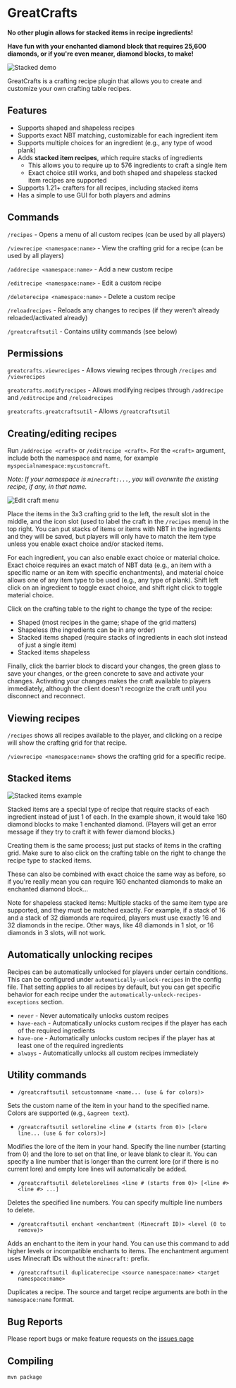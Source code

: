 # GreatCrafts

**No other plugin allows for stacked items in recipe ingredients!**

**Have fun with your enchanted diamond block that requires 25,600 diamonds, or if you're even meaner, diamond blocks, to make!**

![Stacked demo](https://raw.githubusercontent.com/greatericontop/GreatCrafts/main/assets/stacked-demo.gif)

GreatCrafts is a crafting recipe plugin that allows you to create and customize your own crafting table recipes.

## Features

- Supports shaped and shapeless recipes
- Supports exact NBT matching, customizable for each ingredient item
- Supports multiple choices for an ingredient (e.g., any type of wood plank)
- Adds **stacked item recipes**, which require stacks of ingredients
  - This allows you to require up to 576 ingredients to craft a single item
  - Exact choice still works, and both shaped and shapeless stacked item recipes are supported
- Supports 1.21+ crafters for all recipes, including stacked items
- Has a simple to use GUI for both players and admins

## Commands

`/recipes` - Opens a menu of all custom recipes (can be used by all players)

`/viewrecipe <namespace:name>` - View the crafting grid for a recipe (can be used by all players)

`/addrecipe <namespace:name>` - Add a new custom recipe

`/editrecipe <namespace:name>` - Edit a custom recipe

`/deleterecipe <namespace:name>` - Delete a custom recipe

`/reloadrecipes` - Reloads any changes to recipes (if they weren't already reloaded/activated already)

`/greatcraftsutil` - Contains utility commands (see below) 

## Permissions

`greatcrafts.viewrecipes` - Allows viewing recipes through `/recipes` and `/viewrecipes`

`greatcrafts.modifyrecipes` - Allows modifying recipes through `/addrecipe` and `/editrecipe` and `/reloadrecipes`

`greatcrafts.greatcraftsutil` - Allows `/greatcraftsutil`

## Creating/editing recipes

Run `/addrecipe <craft>` or `/editrecipe <craft>`.
For the `<craft>` argument, include both the namespace and name, for example `myspecialnamespace:mycustomcraft`.

*Note: If your namespace is `minecraft:...`, you will overwrite the existing recipe, if any, in that name.*

![Edit craft menu](https://raw.githubusercontent.com/greatericontop/GreatCrafts/main/assets/edit-craft-menu.png)

Place the items in the 3x3 crafting grid to the left, the result slot in the middle, and the icon slot (used to label the craft in the `/recipes` menu) in the top right.
You can put stacks of items or items with NBT in the ingredients and they will be saved, but players will only have to match the item type unless you enable exact choice and/or stacked items.

For each ingredient, you can also enable exact choice or material choice.
Exact choice requires an exact match of NBT data (e.g., an item with a specific name or an item with specific enchantments), and material choice allows one of any item type to be used (e.g., any type of plank).
Shift left click on an ingredient to toggle exact choice, and shift right click to toggle material choice.

Click on the crafting table to the right to change the type of the recipe:
- Shaped (most recipes in the game; shape of the grid matters)
- Shapeless (the ingredients can be in any order)
- Stacked items shaped (require stacks of ingredients in each slot instead of just a single item)
- Stacked items shapeless

Finally, click the barrier block to discard your changes, the green glass to save your changes, or the green concrete to save and activate your changes.
Activating your changes makes the craft available to players immediately, although the client doesn't recognize the craft until you disconnect and reconnect.

## Viewing recipes

`/recipes` shows all recipes available to the player, and clicking on a recipe will show the crafting grid for that recipe.

`/viewrecipe <namespace:name>` shows the crafting grid for a specific recipe.

## Stacked items

![Stacked items example](https://raw.githubusercontent.com/greatericontop/GreatCrafts/main/assets/stacked-items-example.png)

Stacked items are a special type of recipe that require stacks of each ingredient instead of just 1 of each.
In the example shown, it would take 160 diamond blocks to make 1 enchanted diamond.
(Players will get an error message if they try to craft it with fewer diamond blocks.)

Creating them is the same process; just put stacks of items in the crafting grid.
Make sure to also click on the crafting table on the right to change the recipe type to stacked items.

These can also be combined with exact choice the same way as before, so if you're really mean you can require 160 enchanted diamonds to make an enchanted diamond block...

Note for shapeless stacked items:
Multiple stacks of the same item type are supported, and they must be matched exactly.
For example, if a stack of 16 and a stack of 32 diamonds are required, players must use exactly 16 and 32 diamonds in the recipe.
Other ways, like 48 diamonds in 1 slot, or 16 diamonds in 3 slots, will not work.

## Automatically unlocking recipes

Recipes can be automatically unlocked for players under certain conditions.
This can be configured under `automatically-unlock-recipes` in the config file.
That setting applies to all recipes by default, but you can get specific behavior for each recipe under the `automatically-unlock-recipes-exceptions` section.

- `never` - Never automatically unlocks custom recipes
- `have-each` - Automatically unlocks custom recipes if the player has each of the required ingredients
- `have-one` - Automatically unlocks custom recipes if the player has at least one of the required ingredients
- `always` - Automatically unlocks all custom recipes immediately

## Utility commands

- `/greatcraftsutil setcustomname <name... (use & for colors)>`

Sets the custom name of the item in your hand to the specified name.
Colors are supported (e.g., `&agreen text`).

- `/greatcraftsutil setloreline <line # (starts from 0)> [<lore line... (use & for colors)>]`

Modifies the lore of the item in your hand.
Specify the line number (starting from 0) and the lore to set on that line, or leave blank to clear it.
You can specify a line number that is longer than the current lore (or if there is no current lore) and empty lore lines will automatically be added.

- `/greatcraftsutil deletelorelines <line # (starts from 0)> [<line #> <line #> ...]`

Deletes the specified line numbers.
You can specify multiple line numbers to delete.

- `/greatcraftsutil enchant <enchantment (Minecraft ID)> <level (0 to remove)>`

Adds an enchant to the item in your hand.
You can use this command to add higher levels or incompatible enchants to items.
The enchantment argument uses Minecraft IDs without the `minecraft:` prefix.

- `/greatcraftsutil duplicaterecipe <source namespace:name> <target namespace:name>`

Duplicates a recipe.
The source and target recipe arguments are both in the `namespace:name` format.

## Bug Reports

Please report bugs or make feature requests on the [issues page](https://github.com/greatericontop/GreatCrafts/issues)

## Compiling

`mvn package`
